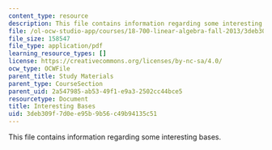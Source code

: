 ```yaml
---
content_type: resource
description: This file contains information regarding some interesting bases.
file: /ol-ocw-studio-app/courses/18-700-linear-algebra-fall-2013/3deb309f7d0ee95b9b56c49b94135c51_MIT18_700F13_intstng_base.pdf
file_size: 158547
file_type: application/pdf
learning_resource_types: []
license: https://creativecommons.org/licenses/by-nc-sa/4.0/
ocw_type: OCWFile
parent_title: Study Materials
parent_type: CourseSection
parent_uid: 2a547985-ab53-49f1-e9a3-2502cc44bce5
resourcetype: Document
title: Interesting Bases
uid: 3deb309f-7d0e-e95b-9b56-c49b94135c51
---
```

This file contains information regarding some interesting bases.